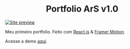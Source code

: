 <h1 align="center">Portfolio ArS v1.0</h1>

[![Site preview](https://github.com/0ArS0/Portfolio-ArS/assets/114269871/fed930cd-971f-476c-af09-8f32164b35e9)](https://portfolioars.vercel.app)

Meu primeiro portfolio. Feito com [React.js](https://react.dev) & [Framer Motion](https://www.framer.com/motion/). 

Acesse a demo [aqui](https://portfolioars.vercel.app).
